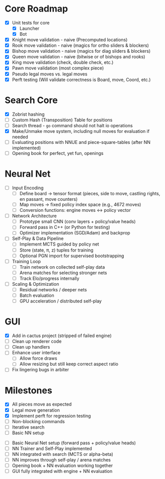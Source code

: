 # Core Roadmap
- [x] Unit tests for core
    - [x] Launcher
    - [x] Bot
- [x] Knight move validation - naive (Precomputed locations)
- [x] Rook move validation - naive (magics for ortho sliders & blockers)
- [x] Bishop move validation - naive (magics for diag sliders & blockers)
- [x] Queen move validation - naive (bitwise or of bishops and rooks)
- [x] King move validation (check, double check, etc.)
- [x] Pawn move validation (most complex piece)
- [X] Pseudo legal moves vs. legal moves
- [x] Perft testing (Will validate correctness is Board, move, Coord, etc.)

# Search Core
- [x] Zobrist hashing
- [ ] Custom Hash (Transposition) Table for positions
- [ ] Search thread - `go` command should not halt io operations
- [x] Make/Unmake move system, including null moves for evaluation if needed
- [ ] Evaluating positions with NNUE and piece-square-tables (after NN implemented)
- [ ] Opening book for perfect, yet fun, openings

# Neural Net
- [ ] Input Encoding
  - [ ] Define board → tensor format (pieces, side to move, castling rights, en passant, move counters)
  - [ ] Map moves → fixed policy index space (e.g., 4672 moves)
  - [ ] Conversion functions: engine moves ↔ policy vector
- [ ] Network Architecture
  - [ ] Prototype small CNN (conv layers + policy/value heads)
  - [ ] Forward pass in C++ (or Python for testing)
  - [ ] Optimizer implementation (SGD/Adam) and backprop
- [ ] Self-Play & Data Pipeline
  - [ ] Implement MCTS guided by policy net
  - [ ] Store (state, π, z) tuples for training
  - [ ] Optional PGN import for supervised bootstrapping
- [ ] Training Loop
  - [ ] Train network on collected self-play data
  - [ ] Arena matches for selecting stronger nets
  - [ ] Track Elo/progress internally
- [ ] Scaling & Optimization
  - [ ] Residual networks / deeper nets
  - [ ] Batch evaluation
  - [ ] GPU acceleration / distributed self-play

# GUI
- [x] Add in cactus project (stripped of failed engine)
- [ ] Clean up renderer code
- [ ] Clean up handlers
- [ ] Enhance user interface
    - [ ] Allow force draws
    - [ ] Allow resizing but still keep correct aspect ratio
- [ ] Fix lingering bugs in arbiter

# Milestones
- [x] All pieces move as expected
- [x] Legal move generation
- [x] Implement perft for regression testing
- [ ] Non-blocking commands
- [ ] Iterative search
- [ ] Basic NN setup
* [ ] Basic Neural Net setup (forward pass + policy/value heads)
* [ ] NN Trainer and Self-Play implemented
* [ ] NN integrated with search (MCTS or alpha-beta)
* [ ] NN improves through self-play / arena matches
* [ ] Opening book + NN evaluation working together
* [ ] GUI fully integrated with engine + NN evaluation
